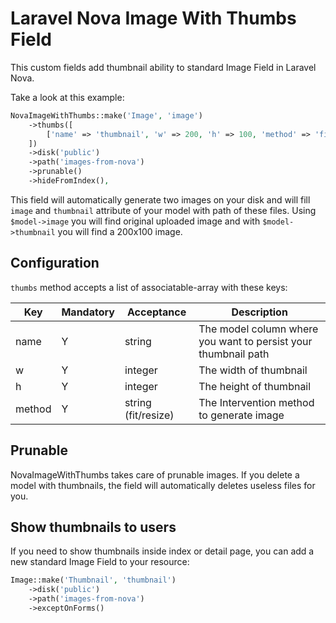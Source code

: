 # Laravel Nova Image With Thumbs Field

This custom fields add thumbnail ability to standard Image Field in Laravel Nova.

Take a look at this example:

```php
NovaImageWithThumbs::make('Image', 'image')
    ->thumbs([
        ['name' => 'thumbnail', 'w' => 200, 'h' => 100, 'method' => 'fit'],
    ])
    ->disk('public')
    ->path('images-from-nova')
    ->prunable()
    ->hideFromIndex(),
```

This field will automatically generate two images on your disk and will fill `image` and `thumbnail` attribute of your model with path of these files. 
Using `$model->image` you will find original uploaded image and with `$model->thumbnail` you will find a 200x100 image.

## Configuration

`thumbs` method accepts a list of associatable-array with these keys:

| Key    | Mandatory | Acceptance           | Description                                                    |
|--------|-----------|----------------------|----------------------------------------------------------------|
| name   | Y         | string               | The model column where you want to persist your thumbnail path |
| w      | Y         | integer              | The width of thumbnail                                         |
| h      | Y         | integer              | The height of thumbnail                                        |
| method | Y         | string (fit/resize)  | The Intervention method to generate image                      |

## Prunable

NovaImageWithThumbs takes care of prunable images. If you delete a model with thumbnails, the field will automatically deletes useless files for you.

## Show thumbnails to users

If you need to show thumbnails inside index or detail page, you can add a new standard Image Field to your resource:

```php
Image::make('Thumbnail', 'thumbnail')
    ->disk('public')
    ->path('images-from-nova')
    ->exceptOnForms()
```
